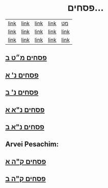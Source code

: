 <!-- <h1 style="text-align: center;">:סיכומי הדף</h1> -->
<h1 style="text-align: center;">פסחים...</h1>

|   |   |   |   |   |
|---|---|---|---|---|
|[link](url)   |[link](url)   |[link](url)   |[link](url)   |[מט](https://docs.google.com/document/d/1x3O45MN_GetfurPKtvoxd2aGIDIWdzHmWifTyag8swk/edit?usp=sharing)   |
|[link](url)   |[link](url)   |[link](url)   |[link](url)   |[link](url)   |
|[link](url)   |[link](url)   |[link](url)   |[link](url)   |[link](url)   |


## 
## [פסחים מ״ט ב](https://docs.google.com/document/d/1sh7YviS2NNb7aRivCZyAIPEJ1sUeWjSzu5Bd7dnt9uU/edit?usp=sharing)
## [פסחים נ' א](https://docs.google.com/document/d/1EvumEb9Ks6pIBEI0q78saBUhJLYoKAid8w7a-LUpQJc/edit?usp=sharing)
## [פסחים נ' ב](https://docs.google.com/document/d/1QgLmHWVeRfoxFXY_wo2TuCNbYh0c-PW-z_5h7Bypzpk/edit?usp=sharing)
## [פסחים נ"א א](https://docs.google.com/document/d/1WDcOeCZ43_sbcQz2T1W-JZemW76lB_zjxX4vPCmWd5g/edit?usp=sharing)
## [פסחים נ"א ב](https://docs.google.com/document/d/1o78_K3IfRF5nITB4yL4d24ZyHlwfdu7Cj3LEOU2U17g/edit?usp=sharing)

## Arvei Pesachim:
## [פסחים ק"ה א](https://docs.google.com/document/d/1MJbvj7o8PAV29i_vN0ZtOadBX80ZCU4jx-tuef_1eeo/edit?usp=sharing)
## [פסחים ק"ה ב](https://docs.google.com/document/d/14tmyu-EkiYmf-c-bJrs-3kmB6ug6oXLfSZJHMHVrbx4/edit?usp=sharing)
